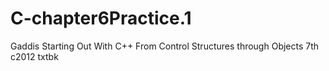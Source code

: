 # C-chapter6Practice.1
Gaddis Starting Out With C++ From Control Structures through Objects 7th c2012 txtbk

